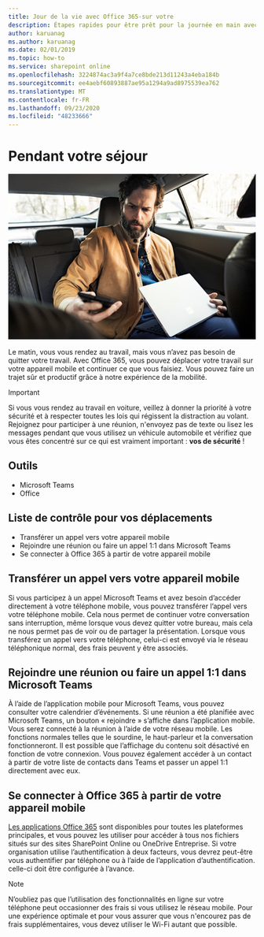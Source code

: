 ```yaml
---
title: Jour de la vie avec Office 365-sur votre
description: Étapes rapides pour être prêt pour la journée en main avec Office 365
author: karuanag
ms.author: karuanag
ms.date: 02/01/2019
ms.topic: how-to
ms.service: sharepoint online
ms.openlocfilehash: 3224874ac3a9f4a7ce8bde213d11243a4eba184b
ms.sourcegitcommit: ee4aebf60893887ae95a1294a9ad8975539ea762
ms.translationtype: MT
ms.contentlocale: fr-FR
ms.lasthandoff: 09/23/2020
ms.locfileid: "48233666"
---
```

# <a name="during-your-commute"></a>Pendant votre séjour

![Commutation visuelle](media/ditl_commute.png)

Le matin, vous vous rendez au travail, mais vous n’avez pas besoin de quitter votre travail. Avec Office 365, vous pouvez déplacer votre travail sur votre appareil mobile et continuer ce que vous faisiez.  Vous pouvez faire un trajet sûr et productif grâce à notre expérience de la mobilité.  

> [!IMPORTANT]
> Si vous vous rendez au travail en voiture, veillez à donner la priorité à votre sécurité et à respecter toutes les lois qui régissent la distraction au volant. Rejoignez pour participer à une réunion, n'envoyez pas de texte ou lisez les messages pendant que vous utilisez un véhicule automobile et vérifiez que vous êtes concentré sur ce qui est vraiment important : **vos de sécurité** !


## <a name="tools"></a>Outils
- Microsoft Teams
- Office 

## <a name="checklist-for-your-commute"></a>Liste de contrôle pour vos déplacements
- Transférer un appel vers votre appareil mobile
- Rejoindre une réunion ou faire un appel 1:1 dans Microsoft Teams
- Se connecter à Office 365 à partir de votre appareil mobile
 
## <a name="transfer-a-call-to-your-mobile-device"></a>Transférer un appel vers votre appareil mobile
Si vous participez à un appel Microsoft Teams et avez besoin d’accéder directement à votre téléphone mobile, vous pouvez transférer l’appel vers votre téléphone mobile. Cela nous permet de continuer votre conversation sans interruption, même lorsque vous devez quitter votre bureau, mais cela ne nous permet pas de voir ou de partager la présentation. Lorsque vous transférez un appel vers votre téléphone, celui-ci est envoyé via le réseau téléphonique normal, des frais peuvent y être associés.

## <a name="join-a-meeting-or-have-a-11-call-in-microsoft-teams"></a>Rejoindre une réunion ou faire un appel 1:1 dans Microsoft Teams
À l’aide de l’application mobile pour Microsoft Teams, vous pouvez consulter votre calendrier d’événements.  Si une réunion a été planifiée avec Microsoft Teams, un bouton « rejoindre » s’affiche dans l’application mobile. Vous serez connecté à la réunion à l’aide de votre réseau mobile.  Les fonctions normales telles que le sourdine, le haut-parleur et la conversation fonctionneront.  Il est possible que l’affichage du contenu soit désactivé en fonction de votre connexion. Vous pouvez également accéder à un contact à partir de votre liste de contacts dans Teams et passer un appel 1:1 directement avec eux. 

## <a name="connect-to-office-365-from-your-mobile-device"></a>Se connecter à Office 365 à partir de votre appareil mobile
[Les applications Office 365](https://support.office.com/article/set-up-office-apps-and-email-on-a-mobile-device-7dabb6cb-0046-40b6-81fe-767e0b1f014f?ui=en-US&rs=en-US&ad=US) sont disponibles pour toutes les plateformes principales, et vous pouvez les utiliser pour accéder à tous nos fichiers situés sur des sites SharePoint Online ou OneDrive Entreprise. Si votre organisation utilise l’authentification à deux facteurs, vous devrez peut-être vous authentifier par téléphone ou à l’aide de l’application d’authentification. celle-ci doit être configurée à l’avance.  

> [!NOTE]
> N’oubliez pas que l’utilisation des fonctionnalités en ligne sur votre téléphone peut occasionner des frais si vous utilisez le réseau mobile. Pour une expérience optimale et pour vous assurer que vous n'encourez pas de frais supplémentaires, vous devez utiliser le Wi-Fi autant que possible.